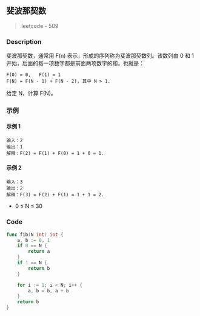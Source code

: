 ## 斐波那契数
> leetcode - 509

### Description
斐波那契数，通常用 F(n) 表示，形成的序列称为斐波那契数列。该数列由 0 和 1 开始，后面的每一项数字都是前面两项数字的和。也就是：
```
F(0) = 0,   F(1) = 1
F(N) = F(N - 1) + F(N - 2), 其中 N > 1.
```
给定 N，计算 F(N)。

### 示例
#### 示例 1
```
输入：2
输出：1
解释：F(2) = F(1) + F(0) = 1 + 0 = 1.
```

#### 示例 2
```
输入：3
输出：2
解释：F(3) = F(2) + F(1) = 1 + 1 = 2.
```
* 0 ≤ N ≤ 30

### Code
```go
func fib(N int) int {
    a, b := 0, 1
    if 0 == N {
        return a
    }
    if 1 == N {
        return b
    }

    for i := 1; i < N; i++ {
        a, b = b, a + b
    }
    return b
}
```